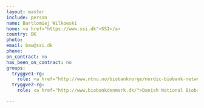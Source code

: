 ```yaml
---
layout: master
include: person
name: Bartlomiej Wilkowski
home: <a href="https://www.ssi.dk">SSI</a>
country: DK
photo:
email: baw@ssi.dk
phone:
on_contract: no
has_been_on_contract: no
groups:
  tryggve1-rg:
    role: <a href="http://www.ntnu.no/biobanknorge/nordic-biobank-network">NBN</a>
  tryggve2-rg:
    role: <a href="http://www.biobankdenmark.dk/">Danish National Biobank</a>, use case 2-1 Databank.

---
```

